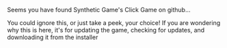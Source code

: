 Seems you have found Synthetic Game's Click Game on github...

You could ignore this, or just take a peek, your choice! If you are wondering why this is here, it's for updating the game, checking for updates, and downloading it from the installer
